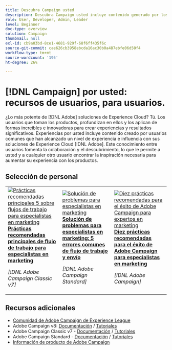 ```yaml
---
title: Descubra Campaign usted
description: Descubra Campaign usted incluye contenido generado por los usuarios y creado por usuarios habituales que han alcanzado un nivel de experiencia e influencia con sus conocimientos de Adobe Campaign.
role: User, Developer, Admin, Leader
level: Beginner
doc-type: overview
solution: Campaign
thumbnail: null
exl-id: cb9a03bd-8ce1-4681-929f-68f6ff435f6c
source-git-commit: cae626cb3958ebcda16ac30b0a487ebfe06d50f4
workflow-type: tm+mt
source-wordcount: '195'
ht-degree: 26%

---
```


# [!DNL Campaign] por usted: recursos de usuarios, para usuarios.

¿Lo más potente de [!DNL Adobe] soluciones de Experience Cloud? Tú. Los usuarios que toman los productos, profundizan en ellos y los aplican de formas increíbles e innovadoras para crear experiencias y resultados significativos. Experiencias por usted incluye contenido creado por usuarios comunes que han alcanzado un nivel de experiencia e influencia con sus soluciones de Experience Cloud [!DNL Adobe]. Este conocimiento entre usuarios fomenta la colaboración y el descubrimiento, lo que le permite a usted y a cualquier otro usuario encontrar la inspiración necesaria para aumentar su experiencia con los productos.

<div id="recs-overview-body-1"></div>
<div id="recs-overview-body-2"></div>
<div id="recs-overview-body-3"></div>
<div id="recs-overview-body-4"></div>
<div id="recs-overview-body-5"></div>
<div id="recs-overview-body-6"></div>

<div id="staff-picks-section">

## Selección de personal

<table>
<tr>
  <td>
    <a href="/help/campaign/ac-v7/workflow-best-practices-for-marketers.md">
      <img alt="Prácticas recomendadas principales 5 sobre flujos de trabajo para especialistas en marketing" src="https://video.tv.adobe.com/v/3410837?format=jpeg" />
    </a>
    <div>
      <a href="/help/campaign/ac-v7/workflow-best-practices-for-marketers.md">
    <strong>Prácticas recomendadas principales de flujo de trabajo para especialistas en marketing</strong>
    </a>
    </div>
    <p>
    <em>[!DNL Adobe Campaign Classic v7]</em>
    <p>
  </td>
  <td>
    <a href="/help/campaign/acs/troubleshooting-for-marketers.md">
      <img alt="Solución de problemas para especialistas en marketing" src="https://cdn.experienceleague.adobe.com/thumb/docs-campaign.png?lang=es" />
    </a>
    <div>
      <a href="/help/campaign/acs/troubleshooting-for-marketers.md">
    <strong>Solución de problemas para especialistas en marketing: 5 errores comunes de flujo de trabajo y envío</strong>
    </a>
    </div>
    <p>
    <em>[!DNL Adobe Campaign Standard]</em>
    <p>
  </td>
  <td>
    <a href="/help/campaign/10-best-practices-for-marketers.md">
      <img alt="Diez prácticas recomendadas para el éxito de Adobe Campaign para expertos en marketing" src="https://cdn.experienceleague.adobe.com/thumb/docs-campaign.png?lang=es" />
    </a>
    <div>
      <a href="/help/campaign/10-best-practices-for-marketers.md">
    <strong>Diez prácticas recomendadas para el éxito de Adobe Campaign para especialistas en marketing</strong>
    </a>
    </div>
    <p>
    <em>[!DNL Adobe Campaign]</em>
    <p>
  </td>
</tr>
</table>

</div>

## Recursos adicionales

* [Comunidad de Adobe Campaign de Experience League](https://experienceleaguecommunities.adobe.com/t5/adobe-analytics/ct-p/adobe-analytics-community?profile.language=es)
* Adobe Campaign v8: [Documentación](https://experienceleague.adobe.com/docs/campaign-v8.html?lang=es) / [Tutoriales](https://experienceleague.adobe.com/docs/campaign-learn/tutorials/overview.html?lang=es)
* Adobe Campaign Classic v7 - [Documentación](https://experienceleague.adobe.com/docs/campaign-classic.html?lang=es) / [Tutoriales](https://experienceleague.adobe.com/docs/campaign-classic-learn/tutorials/overview.html?lang=es)
* Adobe Campaign Standard - [Documentación](https://experienceleague.adobe.com/docs/campaign-standard.html?lang=es) / [Tutoriales](https://experienceleague.adobe.com/docs/campaign-standard-learn/tutorials/overview.html?lang=es)
* [Información de producto de Adobe Campaign](https://business.adobe.com/es/products/campaign/adobe-campaign.html)
